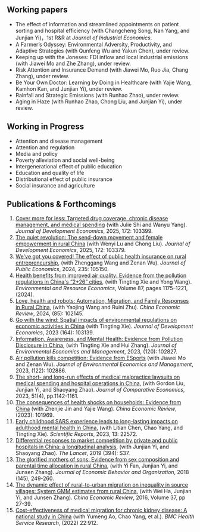 ## Working papers

- The effect of information and streamlined appointments on patient sorting and hospital efficiency (with Changcheng Song, Nan Yang, and Junjian Yi)，1st R&R at *Journal of Industrial Economics*.
- A Farmer’s Odyssey: Environmental Adversity, Productivity, and Adaptive Strategies (with Qunfeng Wu and Yakun Chen), under review.
- Keeping up with the Joneses: FDI inflow and local industrial emissions (with Jiawei Mo and Zhe Zhang), under review.
- Risk Attention and Insurance Demand (with Jiawei Mo, Ruo Jia, Chang Zhang), under review.
- Be Your Own Doctor: Learning by Doing in Healthcare (with Yajie Wang, Kamhon Kan, and Junjian Yi), under review.
- Rainfall and Strategic Emissions (with Runhao Zhao), under review.
- Aging in Haze (with Runhao Zhao, Chong Liu, and Junjian Yi), under review.

## Working in Progress

- Attention and disease management
- Attention and regulation
- Media and policy
- Poverty alleviation and social well-being       
- Intergenerational effect of public education
- Education and quality of life
- Distributional effect of public insurance
- Social insurance and agriculture

## Publications & Forthcomings

1. [Cover more for less: Targeted drug coverage, chronic disease management, and medical spending](https://authors.elsevier.com/sd/article/S0304-3878(24)00148-2) (with Julie Shi and Wanyu Yang). *Journal of Development Economics*, 2025, 172: 103399.
1. [The quiet revolution: The send-down movement and female empowerment in rural China](https://www.sciencedirect.com/science/article/abs/pii/S0304387824001287) (with Wenyi Lu and Chong Liu). *Journal of Development Economics*, 2025, 172: 103379.
1. [We've got you covered! The effect of public health insurance on rural entrepreneurship](https://www.sciencedirect.com/science/article/pii/S0047272724000860), (with Zhenggang Wang and Zenan Wu). *Journal of Public Economics*, 2024, 235: 105150.
1. [Health benefits from improved air quality: Evidence from the pollution regulations in China's “2+26” cities](https://rdcu.be/dDByL), (with Tingting Xie and Yong Wang). *Environmental and Resource Economics*, Volume 87, pages 1175–1221, (2024).
1. [Love, health and robots: Automation, Migration, and Family Responses in Rural China](https://www.sciencedirect.com/science/article/abs/pii/S1043951X24000348), (with Yaojing Wang and Ruini Zhu). *China Economic Review*, 2024, (85): 102145.
1. [Go with the wind: Spatial impacts of environmental regulations on economic activities in China](https://www.sciencedirect.com/science/article/pii/S0304387823000949?dgcid=coauthor) (with Tingting Xie). *Journal of Development Economics*, 2023 (164): 103139.
1. [Information, Awareness, and Mental Health: Evidence from Pollution Disclosure in China](https://doi.org/10.1016/j.jeem.2023.102827), (with Tingting Xie and Hui Zhang). *Journal of Environmental Economics and Management*, 2023, (120): 102827.
1. [Air pollution kills competition: Evidence from ESports](https://www.sciencedirect.com/science/article/pii/S0095069623001043) (with Jiawei Mo and Zenan Wu). *Journal of Environmental Economics and Management*, 2023, (122): 102886.
1. [The short- and long-run effects of medical malpractice lawsuits on medical spending and hospital operations in China](https://authors.elsevier.com/a/1hFH1XZqAFfIl), (with Gordon Liu, Junjian Yi, and Shaoyang Zhao). *Journal of Comparative Economics*, 2023, 51(4), pp.1142-1161.
1. [The consequences of health shocks on households: Evidence from China](https://www.sciencedirect.com/science/article/pii/S1043951X23000548?via%3Dihub) (with Zhenjie Jin and Yajie Wang). *China Economic Review*, (2023): 101969.
1. [Early childhood SARS experience leads to long-lasting impacts on adulthood mental health in China](https://www.nature.com/articles/s41598-023-49970-w), (with Litian Chen, Chao Yang, and Tingting Xie). *Scientific Reports*, 2023, 13: 22572.
1. [Differential responses to market competition by private and public hospitals in China: a longitudinal analysis](https://www.sciencedirect.com/science/article/pii/S0140673619323736), (with Junjian Yi, and Shaoyang Zhao). *The Lancet*, 2019 (394): S37.
1. [The glorified mothers of sons: Evidence from sex composition and parental time allocation in rural China](https://www.sciencedirect.com/science/article/pii/S0167268117303165), (with Yi Fan, Junjian Yi, and Junsen Zhang). *Journal of Economic Behavior and Organization*, 2018 (145), 249-260.
1. [The dynamic effect of rural-to-urban migration on inequality in source villages: System GMM estimates from rural China](https://www.sciencedirect.com/science/article/pii/S1043951X15001145), (with Wei Ha, Junjian Yi, and Junsen Zhang). *China Economic Review*, 2016, Volume 37, pp 27-39.
1. [Cost-effectiveness of medical migration for chronic kidney disease: A national study in China](https://pubmed.ncbi.nlm.nih.gov/35831849/) (with Yumeng Ao, Chao Yang, et al.). *BMC Health Service Research*, (2022) 22:912.



